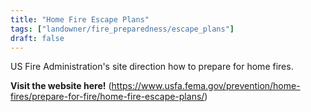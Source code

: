 ```yaml
---
title: "Home Fire Escape Plans"
tags: ["landowner/fire_preparedness/escape_plans"]
draft: false
---
```


US Fire Administration's site direction how to prepare for home fires. 

**Visit the website here!** (https://www.usfa.fema.gov/prevention/home-fires/prepare-for-fire/home-fire-escape-plans/)

